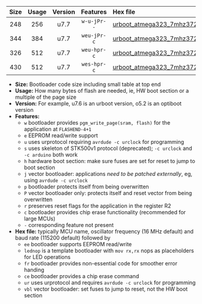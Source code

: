 |Size|Usage|Version|Features|Hex file|
|:-:|:-:|:-:|:-:|:--|
|248|256|u7.7|`w-u-jPr--`|[urboot_atmega323_7mhz3728_460800bps_lednop_fr_ur_vbl.hex](https://raw.githubusercontent.com/stefanrueger/urboot.hex/main/mcus/atmega323/fcpu_7mhz3728/460800_bps/urboot_atmega323_7mhz3728_460800bps_lednop_fr_ur_vbl.hex)|
|344|384|u7.7|`weu-jPr-c`|[urboot_atmega323_7mhz3728_460800bps_ee_lednop_fr_ce_ur_vbl.hex](https://raw.githubusercontent.com/stefanrueger/urboot.hex/main/mcus/atmega323/fcpu_7mhz3728/460800_bps/urboot_atmega323_7mhz3728_460800bps_ee_lednop_fr_ce_ur_vbl.hex)|
|326|512|u7.7|`weu-hpr-c`|[urboot_atmega323_7mhz3728_460800bps_ee_lednop_fr_ce_ur.hex](https://raw.githubusercontent.com/stefanrueger/urboot.hex/main/mcus/atmega323/fcpu_7mhz3728/460800_bps/urboot_atmega323_7mhz3728_460800bps_ee_lednop_fr_ce_ur.hex)|
|430|512|u7.7|`wes-hpr-c`|[urboot_atmega323_7mhz3728_460800bps_ee_lednop_fr_ce.hex](https://raw.githubusercontent.com/stefanrueger/urboot.hex/main/mcus/atmega323/fcpu_7mhz3728/460800_bps/urboot_atmega323_7mhz3728_460800bps_ee_lednop_fr_ce.hex)|

- **Size:** Bootloader code size including small table at top end
- **Usage:** How many bytes of flash are needed, ie, HW boot section or a multiple of the page size
- **Version:** For example, u7.6 is an urboot version, o5.2 is an optiboot version
- **Features:**
  + `w` bootloader provides `pgm_write_page(sram, flash)` for the application at `FLASHEND-4+1`
  + `e` EEPROM read/write support
  + `u` uses urprotocol requiring `avrdude -c urclock` for programming
  + `s` uses skeleton of STK500v1 protocol (deprecated); `-c urclock` and `-c arduino` both work
  + `h` hardware boot section: make sure fuses are set for reset to jump to boot section
  + `j` vector bootloader: applications *need to be patched externally*, eg, using `avrdude -c urclock`
  + `p` bootloader protects itself from being overwritten
  + `P` vector bootloader only: protects itself and reset vector from being overwritten
  + `r` preserves reset flags for the application in the register R2
  + `c` bootloader provides chip erase functionality (recommended for large MCUs)
  + `-` corresponding feature not present
- **Hex file:** typically MCU name, oscillator frequency (16 MHz default) and baud rate (115200 default) followed by
  + `ee` bootloader supports EEPROM read/write
  + `lednop` is a template bootloader with `mov rx,rx` nops as placeholders for LED operations
  + `fr` bootloader provides non-essential code for smoother error handing
  + `ce` bootloader provides a chip erase command
  + `ur` uses urprotocol and requires `avrdude -c urclock` for programming
  + `vbl` vector bootloader: set fuses to jump to reset, not the HW boot section

